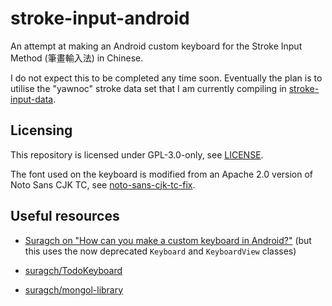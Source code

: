 # stroke-input-android

An attempt at making an Android custom keyboard
for the Stroke Input Method (筆畫輸入法) in Chinese.

I do not expect this to be completed any time soon.
Eventually the plan is to utilise the "yawnoc" stroke data set
that I am currently compiling in [stroke-input-data].


## Licensing

This repository is licensed under GPL-3.0-only, see [LICENSE].

The font used on the keyboard is modified
from an Apache 2.0 version of Noto Sans CJK TC,
see [noto-sans-cjk-tc-fix].


## Useful resources

- [Suragch on "How can you make a custom keyboard in Android?"]
  (but this uses the now deprecated `Keyboard` and `KeyboardView` classes)

- [suragch/TodoKeyboard]

- [suragch/mongol-library]


[LICENSE]: LICENSE
[noto-sans-cjk-tc-fix]: https://github.com/stroke-input/noto-sans-cjk-tc-fix
[stroke-input-data]: https://github.com/stroke-input/stroke-input-data
[Suragch on "How can you make a custom keyboard in Android?"]:
  https://stackoverflow.com/a/44939816
[suragch/TodoKeyboard]: https://github.com/suragch/TodoKeyboard
[suragch/mongol-library]: https://github.com/suragch/mongol-library
